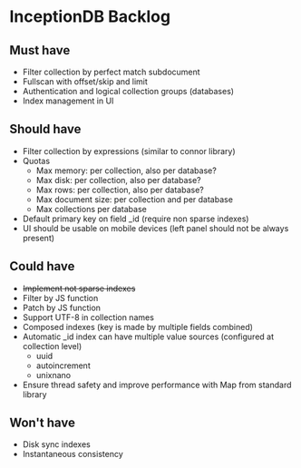 # InceptionDB Backlog

## Must have

* Filter collection by perfect match subdocument
* Fullscan with offset/skip and limit
* Authentication and logical collection groups (databases)
* Index management in UI

## Should have

* Filter collection by expressions (similar to connor library)
* Quotas
  * Max memory: per collection, also per database?
  * Max disk: per collection, also per database?
  * Max rows: per collection, also per database?
  * Max document size: per collection and per database
  * Max collections per database
* Default primary key on field _id (require non sparse indexes)
* UI should be usable on mobile devices (left panel should not be always present)

## Could have

* ~~Implement not sparse indexes~~
* Filter by JS function
* Patch by JS function
* Support UTF-8 in collection names
* Composed indexes (key is made by multiple fields combined)
* Automatic _id index can have multiple value sources (configured at collection level)
  * uuid
  * autoincrement
  * unixnano
* Ensure thread safety and improve performance with Map from standard library

## Won't have

* Disk sync indexes
* Instantaneous consistency
